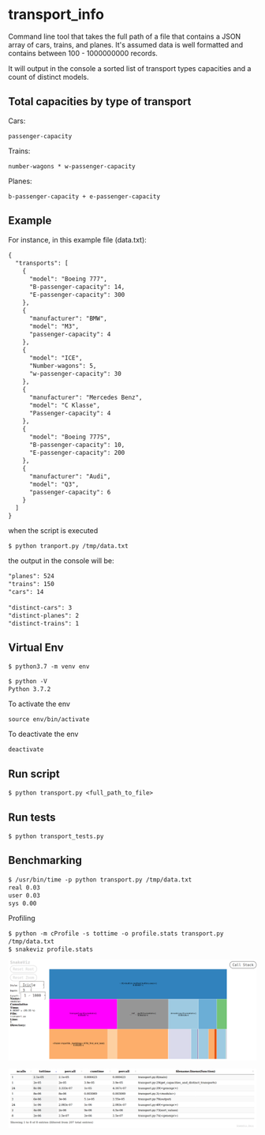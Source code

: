 # transport_info

Command line tool that takes the full path of a file that contains a JSON array
of cars, trains, and planes. It's assumed data is well formatted and contains
between 100 - 1000000000 records.

It will output in the console a sorted list of transport types capacities and a
count of distinct models.

## Total capacities by type of transport

Cars:

    passenger-capacity

Trains:

    number-wagons * w-passenger-capacity

Planes:

    b-passenger-capacity + e-passenger-capacity

## Example

For instance, in this example file (data.txt):

```
{
  "transports": [
    {
      "model": "Boeing 777",
      "B-passenger-capacity": 14,
      "E-passenger-capacity": 300
    },
    {
      "manufacturer": "BMW",
      "model": "M3",
      "passenger-capacity": 4
    },
    {
      "model": "ICE",
      "Number-wagons": 5,
      "w-passenger-capacity": 30
    },
    {
      "manufacturer": "Mercedes Benz",
      "model": "C Klasse",
      "Passenger-capacity": 4
    },
    {
      "model": "Boeing 777S",
      "B-passenger-capacity": 10,
      "E-passenger-capacity": 200
    },
    {
      "manufacturer": "Audi",
      "model": "Q3",
      "passenger-capacity": 6
    }
  ]
}
```

when the script is executed
```
$ python tranport.py /tmp/data.txt
```

the output in the console will be:
```
"planes": 524
"trains": 150
"cars": 14

"distinct-cars": 3
"distinct-planes": 2
"distinct-trains": 1
```

## Virtual Env
```
$ python3.7 -m venv env
```

```
$ python -V
Python 3.7.2
```

To activate the env

    source env/bin/activate

To deactivate the env

    deactivate

## Run script
```
$ python transport.py <full_path_to_file>
```

## Run tests
```
$ python transport_tests.py
```

## Benchmarking

```
$ /usr/bin/time -p python transport.py /tmp/data.txt
real 0.03
user 0.03
sys 0.00
```

Profiling
```
$ python -m cProfile -s tottime -o profile.stats transport.py /tmp/data.txt
$ snakeviz profile.stats
```

![Graph](profile_output_1.png)

![Table](profile_output_2.png)
